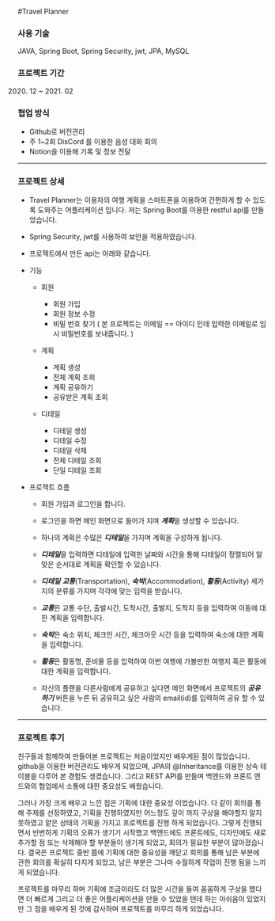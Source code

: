 #Travel Planner

### 사용 기술
JAVA, Spring Boot, Spring Security, jwt, JPA, MySQL

### 프로젝트 기간
2020. 12 ~ 2021. 02

### 협업 방식
- Github로 버전관리
- 주 1~2회 DisCord 를 이용한 음성 대화 회의
- Notion을 이용해 기록 및 정보 전달

---

### 프로젝트 상세

- Travel Planner는 이용자의 여행 계획을 스마트폰을 이용하여 간편하게 할 수 있도록 도와주는 어플리케이션 입니다.
저는 Spring Boot를 이용한 restful api를 만들었습니다.


- Spring Security, jwt를 사용하여 보안을 적용하였습니다.


- 프로젝트에서 만든 api는 아래와 같습니다.
  

- 기능
    - 회원
        - 회원 가입
        - 회원 정보 수정
        - 비밀 번호 찾기 ( 본 프로젝트는 이메일 == 아이디 인데 입력한 이메일로 임시 비밀번호를 보내줍니다. )
    
    - 계획
        - 계획 생성
        - 전체 계획 조회
        - 계획 공유하기
        - 공유받은 계획 조회
      
    - 디테일
        - 디테일 생성
        - 디테일 수정
        - 디테일 삭제
        - 전체 디테일 조회
        - 단일 디테일 조회
    

- 프로젝트 흐름
  
    - 회원 가입과 로그인을 합니다. 
    
    - 로그인을 하면 메인 화면으로 들어가 지며 ***계획***을 생성할 수 있습니다.   
    
    - 하나의 계획은 수많은 ***디테일***을 가지며 계획을 구성하게 됩니다.    
    
    - ***디테일***을 입력하면 디테일에 입력한 날짜와 시간을 통해 디테일이 정렬되어 알맞은 순서대로 계획을 확인할 수 있습니다.    
    
    - ***디테일*** ***교통***(Transportation), ***숙박***(Accommodation), ***활동***(Activity) 세가지의 분류를 가지며 각각에 맞는 입력을 받습니다.   
    
    - ***교통***은 교통 수단, 출발시간, 도착시간, 출발지, 도착지 등을 입력하여 이동에 대한 계획을 입력합니다.   
    
    - ***숙박***은 숙소 위치, 체크인 시간, 체크아웃 시간 등을 입력하여 숙소에 대한 계획을 입력합니다.   
    
    - ***활동***은 활동명, 준비물 등을 입력하여 이번 여행에 가볼만한 여행지 혹은 활동에 대한 계획을 입력합니다.   
    
    - 자신의 플랜을 다른사람에게 공유하고 싶다면 메인 화면에서 프로젝트의 ***공유하기*** 버튼을 누른 뒤 공유하고 싶은 사람의 email(id)를 입력하여 공유 할 수 있습니다.   
    
---

### 프로젝트 후기

친구들과 함께하여 만들어본 프로젝트는 처음이었지만 배우게된 점이 많았습니다. github을 이용한 버전관리도 배우게 되었으며, JPA의 @Inheritance를 이용한 상속 테이블을 다루어 본 경험도 생겼습니다.
그리고 REST API를 만들며 백엔드와 프론트 엔드와의 협업에서 소통에 대한 중요성도 배웠습니다.

그러나 가장 크게 배우고 느낀 점은 기획에 대한 중요성 이었습니다. 다 같이 회의를 통해 주제를 선정하였고, 기획을 진행하였지만 어느정도 깊이 까지 구상을 해야할지 알지 못하였고 얕은 상태의 기획을 가지고 프로젝트를 진행 하게 되었습니다.
그렇게 진행되면서 빈번하게 기획의 오류가 생기기 시작했고 백엔드에도 프론트에도, 디자인에도 새로 추가할 점 또는 삭제해야 할 부분들이 생기게 되었고, 회의가 필요한 부분이 많아졌습니다.
결국은 프로젝트 중반 쯤에 기획에 대한 중요성을 깨닫고 회의를 통해 남은 부분에 관한 회의를 확실히 다지게 되었고, 남은 부분은 그나마 수월하게 작업이 진행 됨을 느끼게 되었습니다.

프로젝트를 마무리 하며 기획에 조금이라도 더 많은 시간을 들여 꼼꼼하게 구상을 했다면 더 빠르게 그리고 더 좋은 어플리케이션을 만들 수 있었을 텐데 하는 아쉬움이 있었지만 그 점을 배우게 된 것에 감사하며 프로젝트를 마무리 하게 되었습니다.
